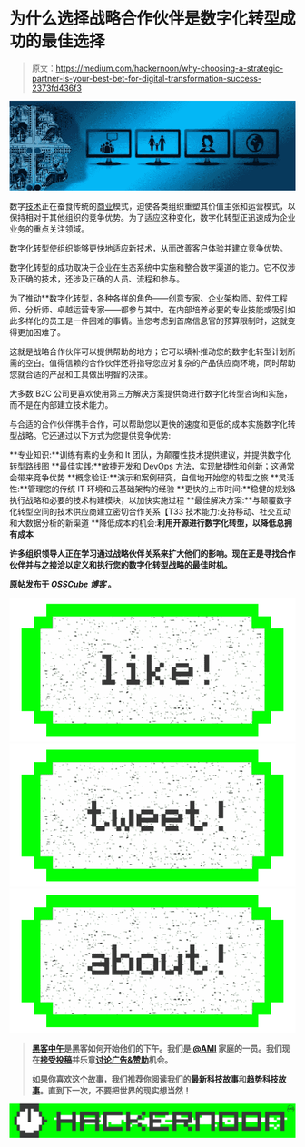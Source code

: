 # 为什么选择战略合作伙伴是数字化转型成功的最佳选择

> 原文：<https://medium.com/hackernoon/why-choosing-a-strategic-partner-is-your-best-bet-for-digital-transformation-success-2373fd436f3>

![](img/450c996b52cdb755c3bb557a20fbc839.png)

数字[技术](https://hackernoon.com/tagged/technology)正在蚕食传统的[商业](https://hackernoon.com/tagged/business)模式，迫使各类组织重塑其价值主张和运营模式，以保持相对于其他组织的竞争优势。为了适应这种变化，数字化转型正迅速成为企业业务的重点关注领域。

数字化转型使组织能够更快地适应新技术，从而改善客户体验并建立竞争优势。

数字化转型的成功取决于企业在生态系统中实施和整合数字渠道的能力。它不仅涉及正确的技术，还涉及正确的人员、流程和参与。

为了推动[](http://www.osscube.com/services/digital-transformation/)**数字化转型，各种各样的角色——创意专家、企业架构师、软件工程师、分析师、卓越运营专家——都参与其中。在内部培养必要的专业技能或吸引如此多样化的员工是一件困难的事情。当您考虑到首席信息官的预算限制时，这就变得更加困难了。

这就是战略合作伙伴可以提供帮助的地方；它可以填补推动您的数字化转型计划所需的空白。值得信赖的合作伙伴还将指导您应对复杂的产品供应商环境，同时帮助您就合适的产品和工具做出明智的决策。

大多数 B2C 公司更喜欢使用第三方解决方案提供商进行数字化转型咨询和实施，而不是在内部建立技术能力。

与合适的合作伙伴携手合作，可以帮助您以更快的速度和更低的成本实施数字化转型战略。它还通过以下方式为您提供竞争优势:

**专业知识:**训练有素的业务和 It 团队，为颠覆性技术提供建议，并提供数字化转型路线图
**最佳实践:**敏捷开发和 DevOps 方法，实现敏捷性和创新；这通常会带来竞争优势
**概念验证:**演示和案例研究，自信地开始您的转型之旅
**灵活性:**管理您的传统 IT 环境和云基础架构的经验
**更快的上市时间:**稳健的规划&执行战略和必要的技术构建模块，以加快实施过程
**最佳解决方案:**与颠覆数字化转型空间的技术供应商建立密切合作关系【T33 技术能力:支持移动、社交互动和大数据分析的新渠道
**降低成本的机会:**利用开源进行数字化转型，以降低总拥有成本**

**许多组织领导人正在学习通过战略伙伴关系来扩大他们的影响。现在正是寻找合作伙伴并与之接洽以定义和执行您的数字化转型战略的最佳时机。**

**原帖发布于 [***OSSCube 博客***](http://www.osscube.com/blog/choose-a-strategic-partner-for-digital-transformation-success) 。**

**[![](img/50ef4044ecd4e250b5d50f368b775d38.png)](http://bit.ly/HackernoonFB)****[![](img/979d9a46439d5aebbdcdca574e21dc81.png)](https://goo.gl/k7XYbx)****[![](img/2930ba6bd2c12218fdbbf7e02c8746ff.png)](https://goo.gl/4ofytp)**

> **[黑客中午](http://bit.ly/Hackernoon)是黑客如何开始他们的下午。我们是 [@AMI](http://bit.ly/atAMIatAMI) 家庭的一员。我们现在[接受投稿](http://bit.ly/hackernoonsubmission)并乐意[讨论广告&赞助](mailto:partners@amipublications.com)机会。**
> 
> **如果你喜欢这个故事，我们推荐你阅读我们的[最新科技故事](http://bit.ly/hackernoonlatestt)和[趋势科技故事](https://hackernoon.com/trending)。直到下一次，不要把世界的现实想当然！**

**[![](img/be0ca55ba73a573dce11effb2ee80d56.png)](https://goo.gl/Ahtev1)**